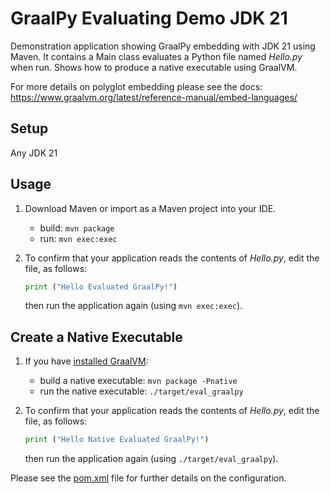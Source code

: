 # GraalPy Evaluating Demo JDK 21 
Demonstration application showing GraalPy embedding with JDK 21 using Maven. It contains a Main class evaluates a Python file named _Hello.py_ when run. Shows how to produce a native executable using GraalVM.

For more details on polyglot embedding please see the docs:
https://www.graalvm.org/latest/reference-manual/embed-languages/

## Setup

Any JDK 21

## Usage

1. Download Maven or import as a Maven project into your IDE.

    * build: `mvn package`
    * run: `mvn exec:exec`

2. To confirm that your application reads the contents of _Hello.py_, edit the file, as follows:
    ```python
    print ("Hello Evaluated GraalPy!")
    ```
    then run the application again (using `mvn exec:exec`).


## Create a Native Executable

1. If you have [installed GraalVM](https://www.graalvm.org/downloads/):

    * build a native executable: `mvn package -Pnative`
    * run the native executable: `./target/eval_graalpy`

2. To confirm that your application reads the contents of _Hello.py_, edit the file, as follows:
    ```python
    print ("Hello Native Evaluated GraalPy!")
    ```
    then run the application again (using `./target/eval_graalpy`).

Please see the [pom.xml](./pom.xml) file for further details on the configuration.